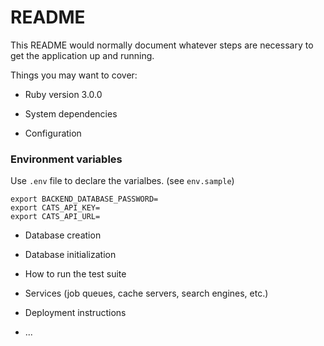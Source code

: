 # README

This README would normally document whatever steps are necessary to get the
application up and running.

Things you may want to cover:

* Ruby version
3.0.0

* System dependencies

* Configuration

### Environment variables

Use `.env` file to declare the varialbes. (see `env.sample`)

```
export BACKEND_DATABASE_PASSWORD=
export CATS_API_KEY=
export CATS_API_URL=
```

* Database creation

* Database initialization

* How to run the test suite

* Services (job queues, cache servers, search engines, etc.)

* Deployment instructions

* ...
